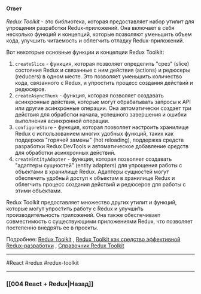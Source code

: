 
#### Ответ

*Redux Toolkit* - это библиотека, которая предоставляет набор утилит для упрощения разработки Redux-приложений. Она включает в себя несколько функций и концепций, которые позволяют уменьшить объем кода, улучшить читаемость и облегчить отладку Redux-приложений.

Вот некоторые основные функции и концепции Redux Toolkit:

1. `createSlice` - функция, которая позволяет определить "срез" (slice) состояния Redux и связанные с ним действия (actions) и редюсеры (reducers) в одном месте. Это позволяет уменьшить количество кода, связанного с Redux, и упростить процесс создания действий и редюсеров.
2. `createAsyncThunk` - функция, которая позволяет создавать асинхронные действия, которые могут обрабатывать запросы к API или другие асинхронные операции. Она автоматически создает три действия для обработки начала, успешного завершения и ошибки выполнения асинхронной операции.
3. `configureStore` - функция, которая позволяет настроить хранилище Redux с использованием многих удобных функций, таких как поддержка "горячей замены" (hot reloading), поддержка средств разработки Redux DevTools и автоматическое добавление средств для обработки асинхронных действий.
4. `createEntityAdapter` - функция, которая позволяет создавать "адаптеры сущностей" (entity adapters) для упрощения работы с объектами в хранилище Redux. Адаптеры сущностей могут обеспечить удобный доступ к объектам в хранилище Redux и облегчить процесс создания действий и редюсеров для работы с этими объектами.

Redux Toolkit предоставляет множество других утилит и функций, которые могут упростить работу с Redux и улучшить производительность приложений. Она также обеспечивает совместимость с существующими приложениями Redux, что позволяет постепенно внедрять ее в проекты.

Подробнее: [Redux Toolkit](https://redux-toolkit.js.org/) , [Redux Toolkit как средство эффективной Redux-разработки](https://habr.com/ru/companies/inobitec/articles/481288/) , [Справочник Redux Toolkit](https://reactdev.ru/libs/redux-toolkit/)

____
#React #redux #redux-toolkit

____

### [[004 React + Redux|Назад]]